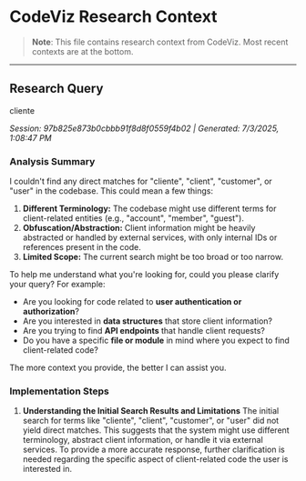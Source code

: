 # CodeViz Research Context

> **Note**: This file contains research context from CodeViz. Most recent contexts are at the bottom.

---

## Research Query

cliente

*Session: 97b825e873b0cbbb91f8d8f0559f4b02 | Generated: 7/3/2025, 1:08:47 PM*

### Analysis Summary

I couldn't find any direct matches for "cliente", "client", "customer", or "user" in the codebase. This could mean a few things:

1.  **Different Terminology:** The codebase might use different terms for client-related entities (e.g., "account", "member", "guest").
2.  **Obfuscation/Abstraction:** Client information might be heavily abstracted or handled by external services, with only internal IDs or references present in the code.
3.  **Limited Scope:** The current search might be too broad or too narrow.

To help me understand what you're looking for, could you please clarify your query? For example:

*   Are you looking for code related to **user authentication or authorization**?
*   Are you interested in **data structures** that store client information?
*   Are you trying to find **API endpoints** that handle client requests?
*   Do you have a specific **file or module** in mind where you expect to find client-related code?

The more context you provide, the better I can assist you.

### Implementation Steps

1. **Understanding the Initial Search Results and Limitations**
   The initial search for terms like "cliente", "client", "customer", or "user" did not yield direct matches. This suggests that the system might use different terminology, abstract client information, or handle it via external services. To provide a more accurate response, further clarification is needed regarding the specific aspect of client-related code the user is interested in.

